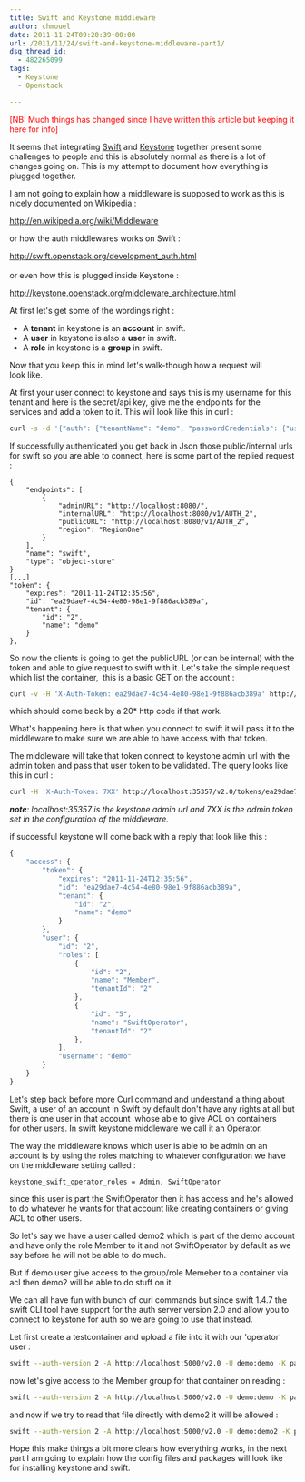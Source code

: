 ```yaml
---
title: Swift and Keystone middleware
author: chmouel
date: 2011-11-24T09:20:39+00:00
url: /2011/11/24/swift-and-keystone-middleware-part1/
dsq_thread_id:
  - 482265099
tags:
  - Keystone
  - Openstack

---
```

<span style="color: #ff0000;">[NB: Much things has changed since I have written this article but keeping it here for info]</span>

It seems that integrating <a href="http://swift.openstack.org/" target="_blank">Swift</a> and <a href="http://keystone.openstack.org/" target="_blank">Keystone</a> together present some challenges to people and this is absolutely normal as there is a lot of changes going on. This is my attempt to document how everything is plugged together.

I am not going to explain how a middleware is supposed to work as this is nicely documented on Wikipedia :

<a href="http://en.wikipedia.org/wiki/Middleware" target="_blank">http://en.wikipedia.org/wiki/Middleware</a>

or how the auth middlewares works on Swift :

<a href="http://swift.openstack.org/development_auth.html" target="_blank">http://swift.openstack.org/development_auth.html<br /> </a>  
or even how this is plugged inside Keystone :

<a href="http://keystone.openstack.org/middleware_architecture.html" target="_blank">http://keystone.openstack.org/middleware_architecture.html<br /> </a>

At first let's get some of the wordings right :

  * A **tenant** in keystone is an **account** in swift.
  * A **user** in keystone is also a **user** in swift.
  * A **role** in keystone is a **group** in swift.

Now that you keep this in mind let's walk-though how a request will  
look like.

At first your user connect to keystone and says this is my username for this  
tenant and here is the secret/api key, give me the endpoints for the  
services and add a token to it. This will look like this in curl :


```bash
curl -s -d '{"auth": {"tenantName": "demo", "passwordCredentials": {"username": "demo", "password": "password"}}}' -H 'Content-type: application/json' http://localhost:5000/v2.0/tokens
```


If successfully authenticated you get back in Json those public/internal urls  
for swift so you are able to connect, here is some part of the replied request :


```
{
    "endpoints": [
        {
            "adminURL": "http://localhost:8080/",
            "internalURL": "http://localhost:8080/v1/AUTH_2",
            "publicURL": "http://localhost:8080/v1/AUTH_2",
            "region": "RegionOne"
        }
    ],
    "name": "swift",
    "type": "object-store"
}
[...]
"token": {
    "expires": "2011-11-24T12:35:56",
    "id": "ea29dae7-4c54-4e80-98e1-9f886acb389a",
    "tenant": {
        "id": "2",
        "name": "demo"
    }
},
```


So now the clients is going to get the publicURL (or can be internal) with the token and able to give request to swift with it. Let's take the simple request which list the container,  this is a basic GET on the account :


```bash
curl -v -H 'X-Auth-Token: ea29dae7-4c54-4e80-98e1-9f886acb389a' http://localhost:8080/v1/AUTH_2
```


which should come back by a 20* http code if that work.

What's happening here is that when you connect to swift it will pass it to the middleware to make sure we are able to have access with that token.

The middleware will take that token connect to keystone admin url with the admin token and pass that user token to be validated. The query looks like this in curl :


```bash
curl -H 'X-Auth-Token: 7XX' http://localhost:35357/v2.0/tokens/ea29dae7-4c54-4e80-98e1-9f886acb389a
```


_**note**: localhost:35357 is the keystone admin url and 7XX is the admin token set in the configuration of the middleware._

if successful keystone will come back with a reply that look like this :


```javascript
{
    "access": {
        "token": {
            "expires": "2011-11-24T12:35:56",
            "id": "ea29dae7-4c54-4e80-98e1-9f886acb389a",
            "tenant": {
                "id": "2",
                "name": "demo"
            }
        },
        "user": {
            "id": "2",
            "roles": [
                {
                    "id": "2",
                    "name": "Member",
                    "tenantId": "2"
                },
                {
                    "id": "5",
                    "name": "SwiftOperator",
                    "tenantId": "2"
                },
            ],
            "username": "demo"
        }
    }
}
```


Let's step back before more Curl command and understand a thing about Swift, a user of an account in Swift by default don't have any rights at all but there is one user in that account  whose able to give ACL on containers for other users. In swift keystone middleware we call it an Operator.

The way the middleware knows which user is able to be admin on an account is by using the roles matching to whatever configuration we have on the middleware setting called :


```
keystone_swift_operator_roles = Admin, SwiftOperator
```


since this user is part the SwiftOperator then it has access and he's allowed to do whatever he wants for that account like creating containers or giving ACL to other users.

So let's say we have a user called demo2 which is part of the demo account and have only the role Member to it and not SwiftOperator by default as we say before he will not be able to do much.

But if demo user give access to the group/role Memeber to a container via acl then demo2 will be able to do stuff on it.

We can all have fun with bunch of curl commands but since swift 1.4.7 the swift CLI tool have support for the auth server version 2.0 and allow you to connect to keystone for auth so we are going to use that instead.

Let first create a testcontainer and upload a file into it with our 'operator' user :


```bash
swift --auth-version 2 -A http://localhost:5000/v2.0 -U demo:demo -K password post testcontainer
```


now let's give access to the Member group for that container on reading :


```bash
swift --auth-version 2 -A http://localhost:5000/v2.0 -U demo:demo -K password post testcontainer -r Member
```


and now if we try to read that file directly with demo2 it will be allowed :


```bash
swift --auth-version 2 -A http://localhost:5000/v2.0 -U demo:demo2 -K password download testcontainer etc/issue -o-
```


Hope this make things a bit more clears how everything works, in the next part I am going to explain how the config files and packages will look like for installing keystone and swift.